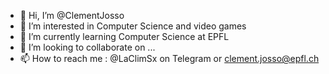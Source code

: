 - 👋 Hi, I’m @ClementJosso
- 👀 I’m interested in Computer Science and video games
- 🌱 I’m currently learning Computer Science at EPFL
- 💞️ I’m looking to collaborate on ...
- 📫 How to reach me : @LaClimSx on Telegram or clement.josso@epfl.ch

<!---
ClementJosso/ClementJosso is a ✨ special ✨ repository because its `README.md` (this file) appears on your GitHub profile.
You can click the Preview link to take a look at your changes.
--->
